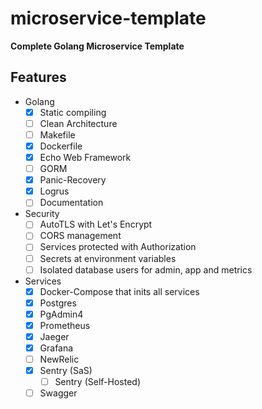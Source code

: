 # microservice-template
**Complete Golang Microservice Template**

## Features
- Golang
    - [x] Static compiling
    - [ ] Clean Architecture
    - [ ] Makefile
    - [x] Dockerfile
    - [x] Echo Web Framework
    - [ ] GORM
    - [x] Panic-Recovery
    - [x] Logrus
    - [ ] Documentation
- Security
    - [ ] AutoTLS with Let's Encrypt
    - [ ] CORS management
    - [ ] Services protected with Authorization
    - [ ] Secrets at environment variables
    - [ ] Isolated database users for admin, app and metrics
- Services
    - [x] Docker-Compose that inits all services
    - [x] Postgres
    - [x] PgAdmin4
    - [x] Prometheus
    - [x] Jaeger
    - [x] Grafana
    - [ ] NewRelic
    - [x] Sentry (SaS)
        - [ ] Sentry (Self-Hosted)
    - [ ] Swagger
